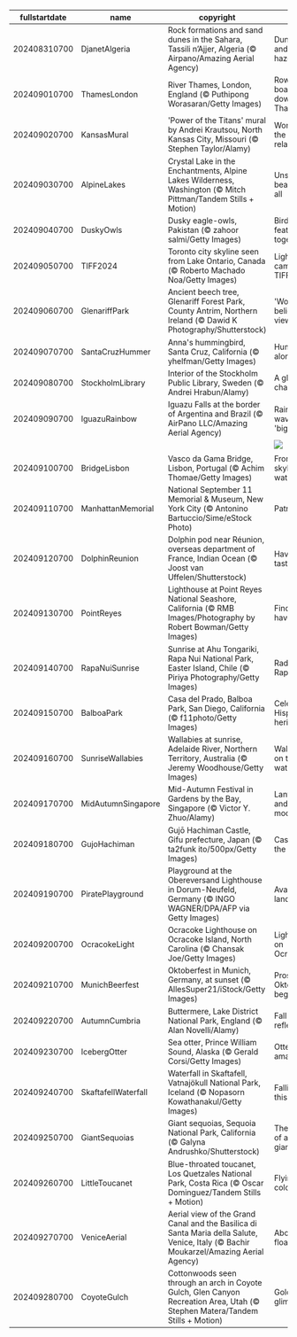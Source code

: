 |fullstartdate|name|copyright|title|image|
|--|--|--|--|--|
202408310700|DjanetAlgeria|Rock formations and sand dunes in the Sahara, Tassili n’Ajjer, Algeria (© Airpano/Amazing Aerial Agency)|Dune days and desert haze|![](/en-US/2024/09/202408310700DjanetAlgeria.jpg)|
202409010700|ThamesLondon|River Thames, London, England (© Puthipong Worasaran/Getty Images)|Row your boat gently down the Thames|![](/en-US/2024/09/202409010700ThamesLondon.jpg)|
202409020700|KansasMural|'Power of the Titans' mural by Andrei Krautsou, North Kansas City, Missouri (© Stephen Taylor/Alamy)|Workers of the world, relax|![](/en-US/2024/09/202409020700KansasMural.jpg)|
202409030700|AlpineLakes|Crystal Lake in the Enchantments, Alpine Lakes Wilderness, Washington (© Mitch Pittman/Tandem Stills + Motion)|Unspoiled beauty for all|![](/en-US/2024/09/202409030700AlpineLakes.jpg)|
202409040700|DuskyOwls|Dusky eagle-owls, Pakistan (© zahoor salmi/Getty Images)|Birds of a feather hoot together|![](/en-US/2024/09/202409040700DuskyOwls.jpg)|
202409050700|TIFF2024|Toronto city skyline seen from Lake Ontario, Canada (© Roberto Machado Noa/Getty Images)|Lights, camera, TIFF '24!|![](/en-US/2024/09/202409050700TIFF2024.jpg)|
202409060700|GlenariffPark|Ancient beech tree, Glenariff Forest Park, County Antrim, Northern Ireland (© Dawid K Photography/Shutterstock)|'Wood' you believe this view?|![](/en-US/2024/09/202409060700GlenariffPark.jpg)|
202409070700|SantaCruzHummer|Anna's hummingbird, Santa Cruz, California (© yhelfman/Getty Images)|Humming along|![](/en-US/2024/09/202409070700SantaCruzHummer.jpg)|
202409080700|StockholmLibrary|Interior of the Stockholm Public Library, Sweden (© Andrei Hrabun/Alamy)|A global chapter|![](/en-US/2024/09/202409080700StockholmLibrary.jpg)|
202409090700|IguazuRainbow|Iguazu Falls at the border of Argentina and Brazil (© AirPano LLC/Amazing Aerial Agency)|Rainbow waves in 'big water'|![](/en-US/2024/09/202409090700IguazuRainbow.jpg)|
||||![](/en-US/2024/09/.jpg)|
202409100700|BridgeLisbon|Vasco da Gama Bridge, Lisbon, Portugal (© Achim Thomae/Getty Images)|From skyline to water|![](/en-US/2024/09/202409100700BridgeLisbon.jpg)|
202409110700|ManhattanMemorial|National September 11 Memorial & Museum, New York City (© Antonino Bartuccio/Sime/eStock Photo)|Patriot Day|![](/en-US/2024/09/202409110700ManhattanMemorial.jpg)|
202409120700|DolphinReunion|Dolphin pod near Réunion, overseas department of France, Indian Ocean (© Joost van Uffelen/Shutterstock)|Have a fin-tastic day|![](/en-US/2024/09/202409120700DolphinReunion.jpg)|
202409130700|PointReyes|Lighthouse at Point Reyes National Seashore, California (© RMB Images/Photography by Robert Bowman/Getty Images)|Finding safe haven|![](/en-US/2024/09/202409130700PointReyes.jpg)|
202409140700|RapaNuiSunrise|Sunrise at Ahu Tongariki, Rapa Nui National Park, Easter Island, Chile (© Piriya Photography/Getty Images)|Radiant Rapa Nui|![](/en-US/2024/09/202409140700RapaNuiSunrise.jpg)|
202409150700|BalboaPark|Casa del Prado, Balboa Park, San Diego, California (© f11photo/Getty Images)|Celebrating Hispanic heritage|![](/en-US/2024/09/202409150700BalboaPark.jpg)|
202409160700|SunriseWallabies|Wallabies at sunrise, Adelaide River, Northern Territory, Australia (© Jeremy Woodhouse/Getty Images)|Wallabies on the watch|![](/en-US/2024/09/202409160700SunriseWallabies.jpg)|
202409170700|MidAutumnSingapore|Mid-Autumn Festival in Gardens by the Bay, Singapore (© Victor Y. Zhuo/Alamy)|Lanterns and mooncakes|![](/en-US/2024/09/202409170700MidAutumnSingapore.jpg)|
202409180700|GujoHachiman|Gujō Hachiman Castle, Gifu prefecture, Japan (© ta2funk ito/500px/Getty Images)|Castle in the clouds|![](/en-US/2024/09/202409180700GujoHachiman.jpg)|
202409190700|PiratePlayground|Playground at the Obereversand Lighthouse in Dorum-Neufeld, Germany (© INGO WAGNER/DPA/AFP via Getty Images)|Avast, landlubbers!|![](/en-US/2024/09/202409190700PiratePlayground.jpg)|
202409200700|OcracokeLight|Ocracoke Lighthouse on Ocracoke Island, North Carolina (© Chansak Joe/Getty Images)|Light dawns on Ocracoke|![](/en-US/2024/09/202409200700OcracokeLight.jpg)|
202409210700|MunichBeerfest|Oktoberfest in Munich, Germany, at sunset (© AllesSuper21/iStock/Getty Images)|Prost! Oktoberfest begins|![](/en-US/2024/09/202409210700MunichBeerfest.jpg)|
202409220700|AutumnCumbria|Buttermere, Lake District National Park, England (© Alan Novelli/Alamy)|Fall into reflection|![](/en-US/2024/09/202409220700AutumnCumbria.jpg)|
202409230700|IcebergOtter|Sea otter, Prince William Sound, Alaska (© Gerald Corsi/Getty Images)|Otter-ly amazing|![](/en-US/2024/09/202409230700IcebergOtter.jpg)|
202409240700|SkaftafellWaterfall|Waterfall in Skaftafell, Vatnajökull National Park, Iceland (© Nopasorn Kowathanakul/Getty Images)|Falling for this view?|![](/en-US/2024/09/202409240700SkaftafellWaterfall.jpg)|
202409250700|GiantSequoias|Giant sequoias, Sequoia National Park, California (© Galyna Andrushko/Shutterstock)|The realm of ancient giants|![](/en-US/2024/09/202409250700GiantSequoias.jpg)|
202409260700|LittleToucanet|Blue-throated toucanet, Los Quetzales National Park, Costa Rica (© Oscar Dominguez/Tandem Stills + Motion)|Flying colors|![](/en-US/2024/09/202409260700LittleToucanet.jpg)|
202409270700|VeniceAerial|Aerial view of the Grand Canal and the Basilica di Santa Maria della Salute, Venice, Italy (© Bachir Moukarzel/Amazing Aerial Agency)|Above the floating city|![](/en-US/2024/09/202409270700VeniceAerial.jpg)|
202409280700|CoyoteGulch|Cottonwoods seen through an arch in Coyote Gulch, Glen Canyon Recreation Area, Utah (© Stephen Matera/Tandem Stills + Motion)|Golden glimpses|![](/en-US/2024/09/202409280700CoyoteGulch.jpg)|
